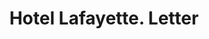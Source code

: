 ---
doi: 10.7916/D85M7HVV
date_other: '1880'
date_other_textual: 1880-1889
form: correspondence
genre:
- Letters (correspondence)
name:
- Hotel Lafayette
object_in_context_url: https://biggert.cul.columbia.edu/items/view/ave_biggert_01410
subject_hierarchical_geographic:
- Philadelphia, Pennsylvania, United States
subject_name:
- Hotel Lafayette
title: Hotel Lafayette. Letter
sort_title: Hotel Lafayette. Letter
call_number: ave_biggert_01410
coordinates:
- 40.00944444444445,-75.13333333333334
pid: ave_biggert_01410
identifiers: ave_biggert_01410
canvas_id: ldpd:396671
permalink: "/items/ave_biggert_01410/"
layout: iiif-image-page
---